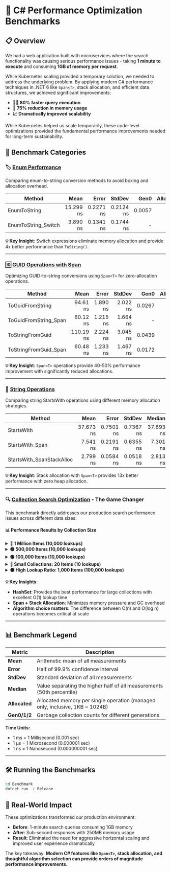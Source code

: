 
# 🚀 C# Performance Optimization Benchmarks

## 📋 Overview

We had a web application built with microservices where the search functionality was causing serious performance issues - taking **1 minute to execute** and consuming **1GB of memory per request**. 

While Kubernetes scaling provided a temporary solution, we needed to address the underlying problem. By applying modern C# performance techniques in .NET 6 like `Span<T>`, stack allocation, and efficient data structures, we achieved significant improvements:

- **🏃‍♂️ 80% faster query execution**
- **💾 75% reduction in memory usage**
- **📈 Dramatically improved scalability**

While Kubernetes helped us scale temporarily, these code-level optimizations provided the fundamental performance improvements needed for long-term sustainability.

## 🔬 Benchmark Categories

### 🏷️ [Enum Performance](Benchmark/EnumBenchmarks.cs)
Comparing enum-to-string conversion methods to avoid boxing and allocation overhead.

|                Method |      Mean |     Error |    StdDev |   Gen0 | Allocated |
|---------------------- |----------:|----------:|----------:|-------:|----------:|
|          EnumToString | 15.299 ns | 0.2271 ns | 0.2124 ns | 0.0057 |      24 B |
|   EnumToString_Switch |  3.890 ns | 0.1341 ns | 0.1744 ns |      - |         - |

**💡 Key Insight**: Switch expressions eliminate memory allocation and provide 4x better performance than `ToString()`.

---

### 🆔 [GUID Operations with Span](Benchmark/GuiderBenchmarks.cs)
Optimizing GUID-to-string conversions using `Span<T>` for zero-allocation operations.

|                Method |      Mean |    Error |   StdDev |   Gen0 | Allocated |
|---------------------- |----------:|---------:|---------:|-------:|----------:|
|      ToGuidFromString |  94.61 ns | 1.890 ns | 2.022 ns | 0.0267 |     112 B |
| ToGuidFromString_Span |  60.12 ns | 1.215 ns | 1.664 ns |      - |         - |
|       ToStringFromGuid | 110.19 ns | 2.224 ns | 3.045 ns | 0.0439 |     184 B |
|  ToStringFromGuid_Span |  60.48 ns | 1.233 ns | 1.467 ns | 0.0172 |      72 B |

**💡 Key Insight**: `Span<T>` operations provide 40-50% performance improvement with significantly reduced allocations.

---

### 📝 [String Operations](Benchmark/StringBenchmarks.cs)
Comparing string StartsWith operations using different memory allocation strategies.

|                    Method |      Mean |     Error |    StdDev |    Median |   Gen0 | Allocated |
|-------------------------- |----------:|----------:|----------:|----------:|-------:|----------:|
|                StartsWith | 37.673 ns | 0.7501 ns | 0.7367 ns | 37.693 ns |      - |         - |
|           StartsWith_Span |  7.541 ns | 0.2191 ns | 0.6355 ns |  7.301 ns | 0.0076 |      32 B |
| StartsWith_SpanStackAlloc |  2.799 ns | 0.0584 ns | 0.0518 ns |  2.813 ns |      - |         - |

**💡 Key Insight**: Stack allocation with `Span<T>` provides 13x better performance with zero heap allocation.

---

### 🔍 [Collection Search Optimization](Benchmark/SearchArray.cs) - **The Game Changer**
This benchmark directly addresses our production search performance issues across different data sizes.

#### 📊 Performance Results by Collection Size

<details>
<summary><strong>🔴 1 Million Items (10,000 lookups)</strong></summary>

|                            Method |        Mean |     Error |    StdDev | Allocated |
|---------------------------------- |------------:|----------:|----------:|----------:|
|                          Contains | 1,151.70 ms | 22.794 ms | 58.839 ms |   41032 B |
|                           HashSet |    12.83 ms |  0.196 ms |  0.241 ms |   58751 B |
|                 Sort_BinarySearch |    32.64 ms |  0.247 ms |  0.219 ms |   40158 B |
|            Sort_BinarySearch_Span |    28.79 ms |  0.170 ms |  0.142 ms |   40125 B |
| Sort_BinarySearch_Span_StackAlloc |    28.99 ms |  0.118 ms |  0.158 ms |      29 B |

</details>

<details>
<summary><strong>🟡 500,000 Items (10,000 lookups)</strong></summary>

|                            Method |       Mean |     Error |    StdDev |   Gen0 | Allocated |
|---------------------------------- |-----------:|----------:|----------:|-------:|----------:|
|                          Contains | 573.185 ms | 3.1400 ms | 2.9372 ms |      - |   41032 B |
|                           HashSet |   6.619 ms | 0.0473 ms | 0.0420 ms | 7.8125 |   58743 B |
|                 Sort_BinarySearch |  16.249 ms | 0.0655 ms | 0.0580 ms |      - |   40125 B |
|            Sort_BinarySearch_Span |  14.579 ms | 0.0300 ms | 0.0251 ms |      - |   40111 B |
| Sort_BinarySearch_Span_StackAlloc |  14.540 ms | 0.0180 ms | 0.0151 ms |      - |      15 B |

</details>

<details>
<summary><strong>🟢 100,000 Items (10,000 lookups)</strong></summary>

|                            Method |       Mean |     Error |    StdDev |   Gen0 | Allocated |
|---------------------------------- |-----------:|----------:|----------:|-------:|----------:|
|                          Contains | 144.576 ms | 0.3995 ms | 0.3336 ms |      - |   40330 B |
|                           HashSet |   1.980 ms | 0.0140 ms | 0.0131 ms | 7.8125 |   58740 B |
|                 Sort_BinarySearch |   5.043 ms | 0.0082 ms | 0.0073 ms |      - |   40103 B |
|            Sort_BinarySearch_Span |   4.607 ms | 0.0369 ms | 0.0345 ms |      - |   40103 B |
| Sort_BinarySearch_Span_StackAlloc |   4.653 ms | 0.0726 ms | 0.0679 ms |      - |       7 B |

</details>

<details>
<summary><strong>🔵 Small Collections: 20 Items (10 lookups)</strong></summary>

|                            Method |     Mean |   Error |  StdDev |   Gen0 | Allocated |
|---------------------------------- |---------:|--------:|--------:|-------:|----------:|
|                          Contains | 145.7 ns | 2.91 ns | 4.70 ns | 0.0215 |     136 B |
|                           HashSet | 280.6 ns | 1.05 ns | 0.88 ns | 0.0381 |     240 B |
|                 Sort_BinarySearch | 213.4 ns | 3.02 ns | 2.83 ns | 0.0215 |     136 B |
|            Sort_BinarySearch_Span | 177.5 ns | 0.88 ns | 0.78 ns | 0.0215 |     136 B |
| Sort_BinarySearch_Span_StackAlloc | 125.6 ns | 0.67 ns | 0.62 ns |      - |         - |

</details>

<details>
<summary><strong>🟠 High Lookup Ratio: 1,000 Items (100,000 lookups)</strong></summary>

|                            Method |       Mean |     Error |    StdDev |     Gen0 |     Gen1 |     Gen2 | Allocated |
|---------------------------------- |-----------:|----------:|----------:|---------:|---------:|---------:|----------:|
|                          Contains |   744.5 us |  28.27 us |  78.81 us | 124.0234 | 124.0234 | 124.0234 |  400180 B |
|                           HashSet | 1,940.4 us |  38.29 us |  98.14 us | 119.1406 |  89.8438 |  83.9844 |  538750 B |
|                 Sort_BinarySearch | 5,855.5 us |  61.08 us |  54.14 us | 117.1875 | 117.1875 | 117.1875 |  400182 B |
|            Sort_BinarySearch_Span | 5,949.9 us | 116.14 us | 162.82 us | 117.1875 | 117.1875 | 117.1875 |  400182 B |
| Sort_BinarySearch_Span_StackAlloc | 5,514.1 us | 103.96 us |  97.24 us |        - |        - |        - |       7 B |

</details>

**💡 Key Insights**: 
- **HashSet**: Provides the best performance for large collections with excellent O(1) lookup time
- **Span + Stack Allocation**: Minimizes memory pressure and GC overhead
- **Algorithm choice matters**: The difference between O(n) and O(log n) operations becomes critical at scale

---

## 📊 Benchmark Legend

| Metric | Description |
|--------|-------------|
| **Mean** | Arithmetic mean of all measurements |
| **Error** | Half of 99.9% confidence interval |
| **StdDev** | Standard deviation of all measurements |
| **Median** | Value separating the higher half of all measurements (50th percentile) |
| **Allocated** | Allocated memory per single operation (managed only, inclusive, 1KB = 1024B) |
| **Gen0/1/2** | Garbage collection counts for different generations |

**Time Units:**
- 1 ms = 1 Millisecond (0.001 sec)
- 1 μs = 1 Microsecond (0.000001 sec)  
- 1 ns = 1 Nanosecond (0.000000001 sec)

---

## 🛠️ Running the Benchmarks

```bash
cd Benchmark
dotnet run -c Release
```

## 🎯 Real-World Impact

These optimizations transformed our production environment:

- **Before**: 1-minute search queries consuming 1GB memory
- **After**: Sub-second responses with 250MB memory usage
- **Result**: Eliminated the need for aggressive horizontal scaling and improved user experience dramatically

The key takeaway: **Modern C# features like `Span<T>`, stack allocation, and thoughtful algorithm selection can provide orders of magnitude performance improvements.**




